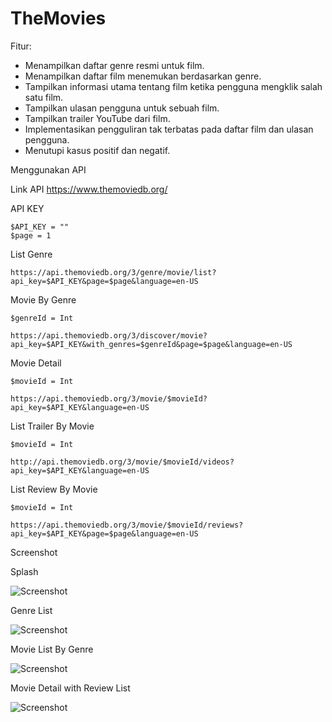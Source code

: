 # TheMovies
 
Fitur:

* Menampilkan daftar genre resmi untuk film.
* Menampilkan daftar film menemukan berdasarkan genre.
* Tampilkan informasi utama tentang film ketika pengguna mengklik salah satu film.
* Tampilkan ulasan pengguna untuk sebuah film.
* Tampilkan trailer YouTube dari film.
* Implementasikan pengguliran tak terbatas pada daftar film dan ulasan pengguna.
* Menutupi kasus positif dan negatif.


Menggunakan API

Link API https://www.themoviedb.org/

API KEY

```
$API_KEY = ""
$page = 1
```


List Genre
```
https://api.themoviedb.org/3/genre/movie/list?api_key=$API_KEY&page=$page&language=en-US

```

Movie By Genre
```
$genreId = Int

https://api.themoviedb.org/3/discover/movie?api_key=$API_KEY&with_genres=$genreId&page=$page&language=en-US

```

Movie Detail
```
$movieId = Int

https://api.themoviedb.org/3/movie/$movieId?api_key=$API_KEY&language=en-US

```

List Trailer By Movie
```
$movieId = Int

http://api.themoviedb.org/3/movie/$movieId/videos?api_key=$API_KEY&language=en-US

```

List Review By Movie
```
$movieId = Int

https://api.themoviedb.org/3/movie/$movieId/reviews?api_key=$API_KEY&page=$page&language=en-US

```



Screenshot

Splash

![Screenshot](https://raw.githubusercontent.com/ekohendratno/TheMovies/main/screenshot/img1.jpg)

Genre List

![Screenshot](https://raw.githubusercontent.com/ekohendratno/TheMovies/main/screenshot/img2.jpg)

Movie List By Genre

![Screenshot](https://raw.githubusercontent.com/ekohendratno/TheMovies/main/screenshot/img3.jpg)

Movie Detail with Review List

![Screenshot](https://raw.githubusercontent.com/ekohendratno/TheMovies/main/screenshot/img4.jpg)

